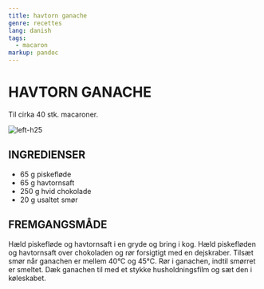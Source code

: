 ```yaml
---
title: havtorn ganache
genre: recettes
lang: danish
tags:
  - macaron
markup: pandoc
---
```


# HAVTORN GANACHE

Til cirka 40 stk. macaroner.

![](/home/fred/.repo/traductions/recettes/images/macaron_argousier.jpg "left-h25")

## INGREDIENSER

- 65 g piskefløde
- 65 g havtornsaft
- 250 g hvid chokolade
- 20 g usaltet smør

## FREMGANGSMÅDE

Hæld piskefløde og havtornsaft i en gryde og bring i kog.
Hæld piskefløden og havtornsaft over chokoladen og rør forsigtigt med en dejskraber.
Tilsæt smør når ganachen er mellem 40°C og 45°C.
Rør i ganachen, indtil smørret er smeltet.
Dæk ganachen til med et stykke husholdningsfilm og sæt den i køleskabet.

